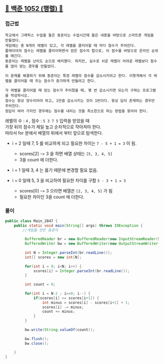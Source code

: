 ##   <a href="https://www.acmicpc.net/problem/1052">📖 백준 1052 (행렬) 📖</a>



### 접근법

```
학교에서 그래픽스 수업을 들은 동준이는 수업시간에 들은 내용을 바탕으로 스마트폰 게임을 만들었다. 
게임에는 총 N개의 레벨이 있고, 각 레벨을 클리어할 때 마다 점수가 주어진다. 
플레이어의 점수는 레벨을 클리어하면서 얻은 점수의 합으로, 이 점수를 바탕으로 온라인 순위를 매긴다. 
동준이는 레벨을 난이도 순으로 배치했다. 하지만, 실수로 쉬운 레벨이 어려운 레벨보다 점수를 많이 받는 경우를 만들었다.

이 문제를 해결하기 위해 동준이는 특정 레벨의 점수를 감소시키려고 한다. 이렇게해서 각 레벨을 클리어할 때 주는 점수가 증가하게 만들려고 한다.

각 레벨을 클리어할 때 얻는 점수가 주어졌을 때, 몇 번 감소시키면 되는지 구하는 프로그램을 작성하시오. 
점수는 항상 양수이어야 하고, 1만큼 감소시키는 것이 1번이다. 항상 답이 존재하는 경우만 주어진다. 
정답이 여러 가지인 경우에는 점수를 내리는 것을 최소한으로 하는 방법을 찾아야 한다.
```
레벨의 수 : `4` , 점수 : `5 3 7 5` 입력을 받았을 때 <br>
가장 뒤의 점수가 제일 높고 순차적으로 작아져야 한다. <br>
따라서 for 문에서 배열의 뒤에서 부터 앞으로 탐색한다. <br>

- i = 2 일때 7, 5 를 비교하게 되고 필요한 차이는 `7 - 5 + 1 = 3` 이 됨.
  - scores[2] -= 3 을 하면 배열 상태는 `[5, 3, 4, 5]`
  - 3을 count 에 더한다.

- i = 1 일때 3, 4 는 옳기 때문에 변경할 필요 없음.
- i = 0 일때 5, 3 을 비교하여 필요한 차이를 구함 `5 - 3 + 1 = 3`
  - scores[0] -= 3 으라면 배열은 `[2, 3, 4, 5]` 가 됨
  - 필요한 차이인 3을 count 에 더한다.


### 풀이

```java
public class Main_2847 {
	public static void main(String[] args) throws IOException {
		//게임을 만든 동준이
		
		 BufferedReader br = new BufferedReader(new InputStreamReader(System.in));
	     BufferedWriter bw = new BufferedWriter(new OutputStreamWriter(System.out));
	     
	     int N = Integer.parseInt(br.readLine());
	     int[] scores = new int[N];
	     
	     for(int i = 0; i<N; i++) {
	    	 scores[i] = Integer.parseInt(br.readLine());
	     }
	     
	     int count = 0;
	     
	     for(int i = N-2 ; i>=0; i--) {
	    	 if(scores[i] >= scores[i+1]) {
	    		 int minus = scores[i] - scores[i+1] + 1;
	    		 scores[i] -= minus;
	    		 count += minus;
	    	 }	 
	     }
	     
	     bw.write(String.valueOf(count));
	     
	     bw.flush();
	     bw.close();
	     
	}
}
```
